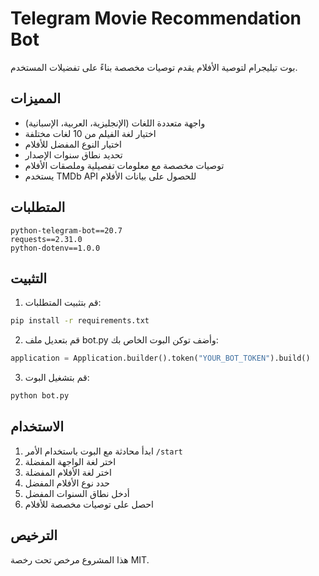 # Telegram Movie Recommendation Bot

بوت تيليجرام لتوصية الأفلام يقدم توصيات مخصصة بناءً على تفضيلات المستخدم.

## المميزات

- واجهة متعددة اللغات (الإنجليزية، العربية، الإسبانية)
- اختيار لغة الفيلم من 10 لغات مختلفة
- اختيار النوع المفضل للأفلام
- تحديد نطاق سنوات الإصدار
- توصيات مخصصة مع معلومات تفصيلية وملصقات الأفلام
- يستخدم TMDb API للحصول على بيانات الأفلام

## المتطلبات

```
python-telegram-bot==20.7
requests==2.31.0
python-dotenv==1.0.0
```

## التثبيت

1. قم بتثبيت المتطلبات:
```bash
pip install -r requirements.txt
```

2. قم بتعديل ملف bot.py وأضف توكن البوت الخاص بك:
```python
application = Application.builder().token("YOUR_BOT_TOKEN").build()
```

3. قم بتشغيل البوت:
```bash
python bot.py
```

## الاستخدام

1. ابدأ محادثة مع البوت باستخدام الأمر `/start`
2. اختر لغة الواجهة المفضلة
3. اختر لغة الأفلام المفضلة
4. حدد نوع الأفلام المفضل
5. أدخل نطاق السنوات المفضل
6. احصل على توصيات مخصصة للأفلام

## الترخيص

هذا المشروع مرخص تحت رخصة MIT.
